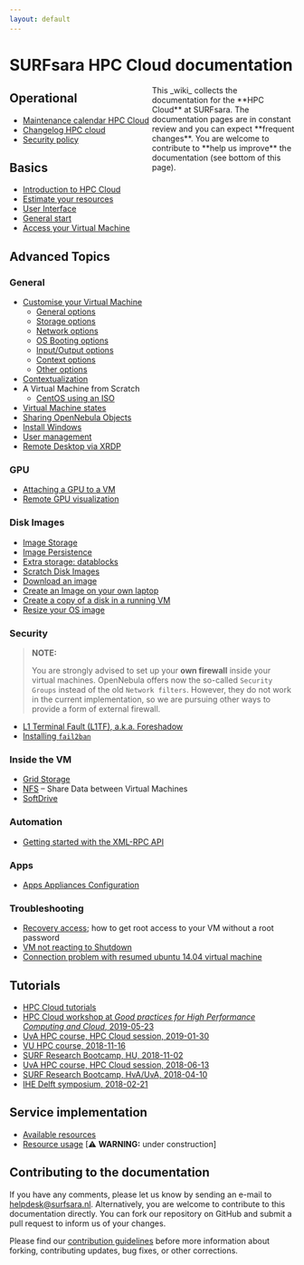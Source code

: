 ```yaml
---
layout: default
---
```

# SURFsara HPC Cloud documentation

<div style="float:right;max-width:50%;" markdown="1">

<div class="alert alert-info" markdown="1">
<i class="fa fa-info-circle fa-2x" aria-hidden="true"></i>
This _wiki_ collects the documentation for the **HPC Cloud** at SURFsara. The documentation pages are in constant review and you can expect **frequent changes**. You are welcome to contribute to **help us improve** the documentation (see bottom of this page).
</div>

<div style="display:none;" class="alert alert-success" markdown="1">
 <div style="float:right;max-width:100px;margin-top:-10px;" markdown="1">
  <div style="max-width:80px;margin-left:10px;" markdown="1">
![NLeSC logo](/images/escience_center_logo.png)
  </div>
  <div style="max-width:80px;margin-left:10px; margin-bottom:10px;" markdown="1">
![SURFsara logo](/images/SURFsara_logo.png)
  </div>
 </div>
 <i class="fa fa-bookmark-o fa-2x" aria-hidden="true"></i>
 <br/>
 <span style="color:red;">TODAY!</span>  <br/>[Course: Good practices for High Performance Computing and Cloud](home-20190523)
 <br/>
</div>

<div style="display:none;" class="alert alert-success" markdown="1">
<i class="fa fa-circle-o-notch fa-spin fa-3x fa-fw"></i>
The HPC Cloud service is in [maintenance](maintenance).
</div>

</div>

## Operational

- [Maintenance calendar HPC Cloud](maintenance)
- [Changelog HPC cloud](changelog)
- [Security policy](security_policy)

## Basics
- [Introduction to HPC Cloud](introduction-to-hpc-cloud)
- [Estimate your resources](estimate-your-resources)
- [User Interface](user-interface)
- [General start](general-start)
- [Access your Virtual Machine](access-your-VM)

## Advanced Topics

### General

* [Customise your Virtual Machine](customize-your-vm)
  * [General options](customize-vm-general)
  * [Storage options](customize-vm-storage)
  * [Network options](customize-vm-network)
  * [OS Booting options](customize-vm-boot)
  * [Input/Output options](customize-vm-io)
  * [Context options](customize-vm-context)
  * [Other options](customize-vm-other)
* [Contextualization](contextualization)
* A Virtual Machine from Scratch
  * [CentOS using an ISO](vm-scratch-centos)
* [Virtual Machine states](vm-states)
* [Sharing OpenNebula Objects](sharing-objects)
* [Install Windows](Windows)
* [User management](usermanagement)
* [Remote Desktop via XRDP](xrdp)

### GPU

* [Attaching a GPU to a VM](gpu-attach)
* [Remote GPU visualization](gpu-visualization)

### Disk Images
* [Image Storage](image_storage)
* [Image Persistence](image_persistence)
* [Extra storage: datablocks](create-datablocks)
* [Scratch Disk Images](scratch_disk)
* [Download an image](image_download)
* [Create an Image on your own laptop](image-on-own-laptop)
* [Create a copy of a disk in a running VM](storage_snapshot)
* [Resize your OS image](resize_os_image)

### Security
> **NOTE:**
>
> You are strongly advised to set up your **own firewall** inside your virtual machines. OpenNebula offers now the so-called `Security Groups` instead of the old `Network filters`. However, they do not work in the current implementation, so we are pursuing other ways to provide a form of external firewall.

* [L1 Terminal Fault (L1TF), a.k.a. Foreshadow](notices/L1TF)
* [Installing `fail2ban`](fail2ban)

### Inside the VM
* [Grid Storage](grid-storage)
* [NFS](NFS) &ndash; Share Data between Virtual Machines
* [SoftDrive](softdrive)

### Automation
* [Getting started with the XML-RPC API](xmlrpc-start)


### Apps
* [Apps Appliances Configuration](appliances-configuration)

### Troubleshooting
* [Recovery access](troubleshooting/vnc_recovery_access); how to get root access to your VM without a root password
* [VM not reacting to Shutdown](troubleshooting/vm-not-reacting-to-shutdown)
* [Connection problem with resumed ubuntu 14.04 virtual machine](troubleshooting/connection_problem_ubuntu1404)


## <a name="tutorials"></a> Tutorials
* [HPC Cloud tutorials](tutorials/)
* [HPC Cloud workshop at _Good practices for High Performance Computing and Cloud_, 2019-05-23](home-20190523)
* [UvA HPC course, HPC Cloud session, 2019-01-30](UvA-20190130/index)
* [VU HPC course, 2018-11-16](VU-20181116)
* [SURF Research Bootcamp, HU, 2018-11-02](bootcamp-20181102/index)
* [UvA HPC course, HPC Cloud session, 2018-06-13](UvA-20180613/index)
* [SURF Research Bootcamp, HvA/UvA, 2018-04-10](bootcamp-20180410/index)
* [IHE Delft symposium, 2018-02-21](uihe-20180221/index)


<!---
* [UvA HPC course, HPC Cloud session, 2018-01-31](UvA-20180131/index)
* [VU HPC course, HPC Cloud session, 2017-11-13](VU-20171113/index)
* [UvA HPC course, HPC Cloud session, 2017-07-03](UvA-20170703/index)
* [SURF Research Bootcamp at TU Eindhoven, 2017-06-15](bootcamp-20170615/index)
* [UNESCO-IHE symposium, 2017-03-30 & 31](uihe-20170330/index)
* [UvA HPC course, HPC Cloud session, 2017-02-01](UvA-20170201/index)
* [SURF Research Bootcamp 2016-11-10](bootcamp-20161110/index)
* [VU HPC Cloud workshop 2016-10-19](VU-20161019/index)
* [UvA HPC Cloud workshop 2016-06-15](UvA-course-20160615/index) (part of the [UvA HPC and Big Data course](http://hpc.uva.nl))
* [SURF Research Bootcamp 2016-04-21](bootcamp-20160421/index)
* [TUDelft workshop 2016-04-13](TUDelftcourse-20160413/index)
* [HPC Cloud workshop 2016-01-25](UvAworkshop-2016-01-25/UvAworkshop-2016-01-25) (part of the UvA HPC and Big Data course)
* [UNESCO-IHE workshop - 11 Dec 2015](wshop-uihe-2015-12-11)
* [Surfcursus - 15 Oct 2015](surfcursus-2015-Oct-15)
-->

## Service implementation
* [Available resources](resources-available)
* [Resource usage](https://ui.hpccloud.surfsara.nl/oneinsight) [⚠ **WARNING:** under construction]

## Contributing to the documentation

If you have any comments, please let us know by sending an e-mail to [helpdesk@surfsara.nl](mailto:helpdesk@surfsara.nl?subject=HPC%20Cloud%20documentation%20comments). Alternatively, you are welcome to contribute to this documentation directly. You can fork our repository on GitHub and submit a pull request to inform us of your changes.

Please find our [contribution guidelines](markdown-best-practice) before more information about forking, contributing updates, bug fixes, or other corrections.
